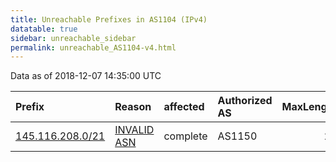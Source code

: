 ```yaml
---
title: Unreachable Prefixes in AS1104 (IPv4)
datatable: true
sidebar: unreachable_sidebar
permalink: unreachable_AS1104-v4.html
---
```


Data as of 2018-12-07 14:35:00 UTC


<div class="datatable-begin"></div>

| Prefix                                                     | Reason                                                                                                 | affected   | Authorized AS   |   MaxLength | Anchor                                         |   unreachable /24s |
|:-----------------------------------------------------------|:-------------------------------------------------------------------------------------------------------|:-----------|:----------------|------------:|:-----------------------------------------------|-------------------:|
| [145.116.208.0/21](https://stat.ripe.net/145.116.208.0/21) | [INVALID ASN](https://rpki-validator.ripe.net/announcement-preview?asn=AS1104&prefix=145.116.208.0/21) | complete   | AS1150          |          20 | [RIPE](unreachable_RIPE_NCC_RPKI_Root-v4.html) |                  8 |

<div class="datatable-end"></div>